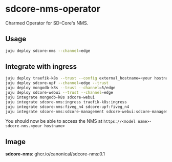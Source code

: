 # sdcore-nms-operator

Charmed Operator for SD-Core's NMS.

## Usage

```bash
juju deploy sdcore-nms --channel=edge
```

## Integrate with ingress

```bash
juju deploy traefik-k8s --trust --config external_hostname=<your hostname> --config routing_mode=subdomain
juju deploy sdcore-upf --channel=edge --trust
juju deploy mongodb-k8s --trust --channel=5/edge
juju deploy sdcore-webui --trust --channel=edge
juju integrate mongodb-k8s sdcore-webui
juju integrate sdcore-nms:ingress traefik-k8s:ingress
juju integrate sdcore-nms:fiveg_n4 sdcore-upf:fiveg_n4
juju integrate sdcore-nms:sdcore-management sdcore-webui:sdcore-management
```

You should now be able to access the NMS at `https://<model name>-sdcore-nms.<your hostname>`

## Image

**sdcore-nms**: ghcr.io/canonical/sdcore-nms:0.1
